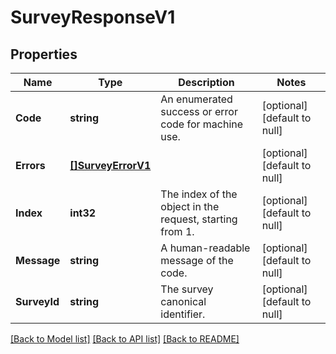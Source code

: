 # SurveyResponseV1

## Properties
Name | Type | Description | Notes
------------ | ------------- | ------------- | -------------
**Code** | **string** | An enumerated success or error code for machine use. | [optional] [default to null]
**Errors** | [**[]SurveyErrorV1**](SurveyErrorV1.md) |  | [optional] [default to null]
**Index** | **int32** | The index of the object in the request, starting from 1. | [optional] [default to null]
**Message** | **string** | A human-readable message of the code. | [optional] [default to null]
**SurveyId** | **string** | The survey canonical identifier. | [optional] [default to null]

[[Back to Model list]](../README.md#documentation-for-models) [[Back to API list]](../README.md#documentation-for-api-endpoints) [[Back to README]](../README.md)

